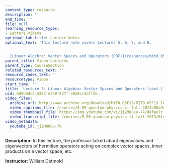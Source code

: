 ```yaml
---
content_type: resource
description: ''
end_time: ''
file: null
learning_resource_types:
- Lecture Videos
optional_tab_title: Lecture Notes
optional_text: 'This lecture note covers Lectures 5, 6, 7, and 8.


  [Linear Algebra: Vector Spaces and Operators (PDF)](resources/mit8_05f13_chap_03)'
parent_title: Video Lectures
parent_type: CourseSection
related_resources_text: ''
resource_index_text: ''
resourcetype: Video
start_time: ''
title: 'Lecture 7: Linear Algebra: Vector Spaces and Operators (cont.)'
uid: bd9b9dc2-4352-e2b0-827f-e0a8cc3affdb
video_files:
  archive_url: http://www.archive.org/download/MIT8.05F13/MIT8_05F13_lec07_300k.mp4
  video_captions_file: /courses/8-05-quantum-physics-ii-fall-2013/08a9c927cbf75624b48dbe2f0ef117f6_jjZM88ku-7k.vtt
  video_thumbnail_file: https://img.youtube.com/vi/jjZM88ku-7k/default.jpg
  video_transcript_file: /courses/8-05-quantum-physics-ii-fall-2013/6fef49e488cda2a4311d0f9744da4d4b_jjZM88ku-7k.pdf
video_metadata:
  youtube_id: jjZM88ku-7k
---
```


**Description:** In this lecture, the professor talked about eigenvalues and eigenvectors of hermitian operators acting on complex vector spaces, inner products on a vector space, etc.

**Instructor:** William Detmold